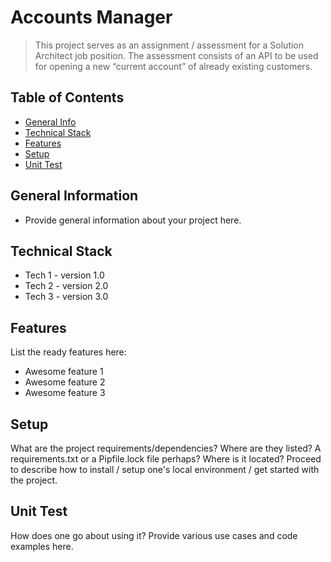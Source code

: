 # Accounts Manager
> This project serves as an assignment / assessment for a Solution Architect job position.
> The assessment consists of an API to be used for opening a new “current account” of already existing customers.

## Table of Contents
* [General Info](#general-information)
* [Technical Stack](#technical-stack)
* [Features](#features)
* [Setup](#setup)
* [Unit Test](#unit-test)


## General Information
- Provide general information about your project here.


## Technical Stack
- Tech 1 - version 1.0
- Tech 2 - version 2.0
- Tech 3 - version 3.0


## Features
List the ready features here:
- Awesome feature 1
- Awesome feature 2
- Awesome feature 3


## Setup
What are the project requirements/dependencies? Where are they listed? A requirements.txt or a Pipfile.lock file perhaps? Where is it located?
Proceed to describe how to install / setup one's local environment / get started with the project.


## Unit Test
How does one go about using it?
Provide various use cases and code examples here.

